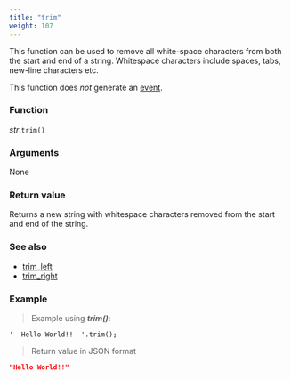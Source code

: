 ```yaml
---
title: "trim"
weight: 107
---
```


This function can be used to remove all white-space characters from both the start and end of a string.
Whitespace characters include spaces, tabs, new-line characters etc.

This function does *not* generate an [event](../../../overview/events).

### Function

*str*.`trim()`

### Arguments

None

### Return value

Returns a new string with whitespace characters removed from the start and end of the string.

### See also

- [trim_left](../trim_left)
- [trim_right](../trim_right)

### Example

> Example using ***trim()***:

```thingsdb,json_response
'  Hello World!!  '.trim();
```

> Return value in JSON format

```json
"Hello World!!"
```
